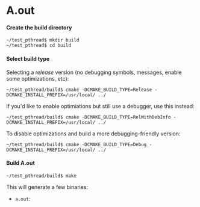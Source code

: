 A.out
===============

#### Create the build directory

    ~/test_pthread$ mkdir build
    ~/test_pthread$ cd build

#### Select build type

Selecting a *release* version (no debugging symbols, messages, enable some
optimizations, etc):

    ~/test_pthread/build$ cmake -DCMAKE_BUILD_TYPE=Release -DCMAKE_INSTALL_PREFIX=/usr/local/ ../

If you'd like to enable optimiations but still use a debugger, use this instead:

    ~/test_pthread/build$ cmake -DCMAKE_BUILD_TYPE=RelWithDebInfo -DCMAKE_INSTALL_PREFIX=/usr/local/ ../

To disable optimizations and build a more debugging-friendly version:

    ~/test_pthread/build$ cmake -DCMAKE_BUILD_TYPE=Debug -DCMAKE_INSTALL_PREFIX=/usr/local/ ../

#### Build A.out

    ~/test_pthread/build$ make

This will generate a few binaries:

 - `a.out`:

